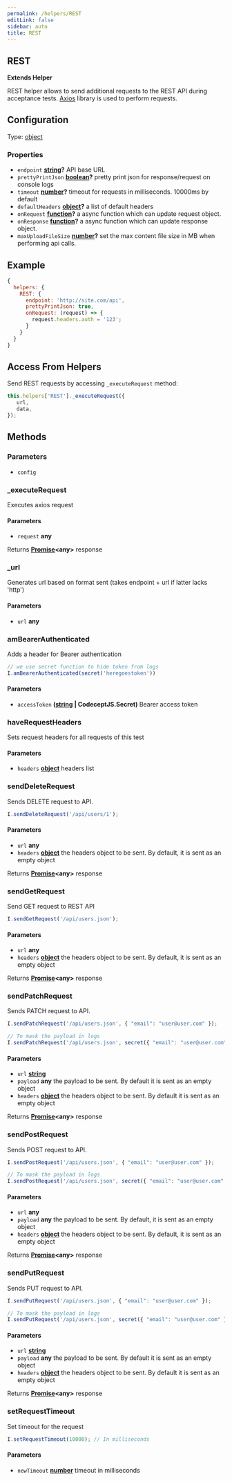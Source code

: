 ```yaml
---
permalink: /helpers/REST
editLink: false
sidebar: auto
title: REST
---
```


<!-- Generated by documentation.js. Update this documentation by updating the source code. -->

## REST

**Extends Helper**

REST helper allows to send additional requests to the REST API during acceptance tests.
[Axios][1] library is used to perform requests.



## Configuration

Type: [object][4]

### Properties

-   `endpoint` **[string][3]?** API base URL
-   `prettyPrintJson` **[boolean][6]?** pretty print json for response/request on console logs
-   `timeout` **[number][5]?** timeout for requests in milliseconds. 10000ms by default
-   `defaultHeaders` **[object][4]?** a list of default headers
-   `onRequest` **[function][7]?** a async function which can update request object.
-   `onResponse` **[function][7]?** a async function which can update response object.
-   `maxUploadFileSize` **[number][5]?** set the max content file size in MB when performing api calls.



## Example

```js
{
  helpers: {
    REST: {
      endpoint: 'http://site.com/api',
      prettyPrintJson: true,
      onRequest: (request) => {
        request.headers.auth = '123';
      }
    }
  }
}
```

## Access From Helpers

Send REST requests by accessing `_executeRequest` method:

```js
this.helpers['REST']._executeRequest({
   url,
   data,
});
```

## Methods

### Parameters

-   `config`  

### _executeRequest

Executes axios request

#### Parameters

-   `request` **any** 

Returns **[Promise][2]&lt;any>** response

### _url

Generates url based on format sent (takes endpoint + url if latter lacks 'http')

#### Parameters

-   `url` **any** 

### amBearerAuthenticated

Adds a header for Bearer authentication

```js
// we use secret function to hide token from logs
I.amBearerAuthenticated(secret('heregoestoken'))
```

#### Parameters

-   `accessToken` **([string][3] | CodeceptJS.Secret)** Bearer access token

### haveRequestHeaders

Sets request headers for all requests of this test

#### Parameters

-   `headers` **[object][4]** headers list

### sendDeleteRequest

Sends DELETE request to API.

```js
I.sendDeleteRequest('/api/users/1');
```

#### Parameters

-   `url` **any** 
-   `headers` **[object][4]** the headers object to be sent. By default, it is sent as an empty object 

Returns **[Promise][2]&lt;any>** response

### sendGetRequest

Send GET request to REST API

```js
I.sendGetRequest('/api/users.json');
```

#### Parameters

-   `url` **any** 
-   `headers` **[object][4]** the headers object to be sent. By default, it is sent as an empty object 

Returns **[Promise][2]&lt;any>** response

### sendPatchRequest

Sends PATCH request to API.

```js
I.sendPatchRequest('/api/users.json', { "email": "user@user.com" });

// To mask the payload in logs
I.sendPatchRequest('/api/users.json', secret({ "email": "user@user.com" }));
```

#### Parameters

-   `url` **[string][3]** 
-   `payload` **any** the payload to be sent. By default it is sent as an empty object 
-   `headers` **[object][4]** the headers object to be sent. By default it is sent as an empty object 

Returns **[Promise][2]&lt;any>** response

### sendPostRequest

Sends POST request to API.

```js
I.sendPostRequest('/api/users.json', { "email": "user@user.com" });

// To mask the payload in logs
I.sendPostRequest('/api/users.json', secret({ "email": "user@user.com" }));
```

#### Parameters

-   `url` **any** 
-   `payload` **any** the payload to be sent. By default, it is sent as an empty object 
-   `headers` **[object][4]** the headers object to be sent. By default, it is sent as an empty object 

Returns **[Promise][2]&lt;any>** response

### sendPutRequest

Sends PUT request to API.

```js
I.sendPutRequest('/api/users.json', { "email": "user@user.com" });

// To mask the payload in logs
I.sendPutRequest('/api/users.json', secret({ "email": "user@user.com" }));
```

#### Parameters

-   `url` **[string][3]** 
-   `payload` **any** the payload to be sent. By default it is sent as an empty object 
-   `headers` **[object][4]** the headers object to be sent. By default it is sent as an empty object 

Returns **[Promise][2]&lt;any>** response

### setRequestTimeout

Set timeout for the request

```js
I.setRequestTimeout(10000); // In milliseconds
```

#### Parameters

-   `newTimeout` **[number][5]** timeout in milliseconds

[1]: https://github.com/axios/axios

[2]: https://developer.mozilla.org/docs/Web/JavaScript/Reference/Global_Objects/Promise

[3]: https://developer.mozilla.org/docs/Web/JavaScript/Reference/Global_Objects/String

[4]: https://developer.mozilla.org/docs/Web/JavaScript/Reference/Global_Objects/Object

[5]: https://developer.mozilla.org/docs/Web/JavaScript/Reference/Global_Objects/Number

[6]: https://developer.mozilla.org/docs/Web/JavaScript/Reference/Global_Objects/Boolean

[7]: https://developer.mozilla.org/docs/Web/JavaScript/Reference/Statements/function
